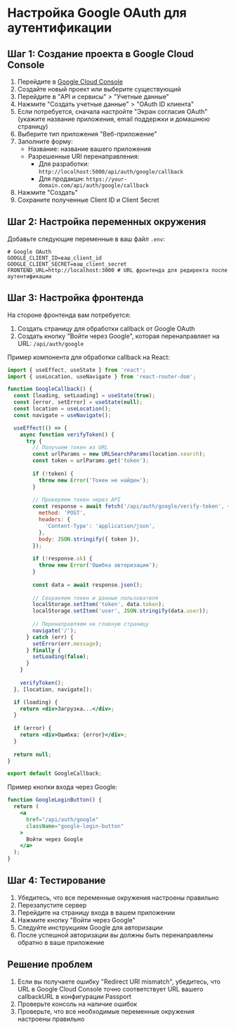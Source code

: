 # Настройка Google OAuth для аутентификации

## Шаг 1: Создание проекта в Google Cloud Console

1. Перейдите в [Google Cloud Console](https://console.cloud.google.com/)
2. Создайте новый проект или выберите существующий
3. Перейдите в "API и сервисы" > "Учетные данные"
4. Нажмите "Создать учетные данные" > "OAuth ID клиента"
5. Если потребуется, сначала настройте "Экран согласия OAuth" (укажите название приложения, email поддержки и домашнюю страницу)
6. Выберите тип приложения "Веб-приложение"
7. Заполните форму:
   - Название: название вашего приложения
   - Разрешенные URI перенаправления: 
     - Для разработки: `http://localhost:5000/api/auth/google/callback`
     - Для продакшн: `https://your-domain.com/api/auth/google/callback`
8. Нажмите "Создать"
9. Сохраните полученные Client ID и Client Secret

## Шаг 2: Настройка переменных окружения

Добавьте следующие переменные в ваш файл `.env`:

```
# Google OAuth
GOOGLE_CLIENT_ID=ваш_client_id
GOOGLE_CLIENT_SECRET=ваш_client_secret
FRONTEND_URL=http://localhost:3000 # URL фронтенда для редиректа после аутентификации
```

## Шаг 3: Настройка фронтенда

На стороне фронтенда вам потребуется:

1. Создать страницу для обработки callback от Google OAuth
2. Создать кнопку "Войти через Google", которая перенаправляет на URL: `/api/auth/google`

Пример компонента для обработки callback на React:

```jsx
import { useEffect, useState } from 'react';
import { useLocation, useNavigate } from 'react-router-dom';

function GoogleCallback() {
  const [loading, setLoading] = useState(true);
  const [error, setError] = useState(null);
  const location = useLocation();
  const navigate = useNavigate();

  useEffect(() => {
    async function verifyToken() {
      try {
        // Получаем токен из URL
        const urlParams = new URLSearchParams(location.search);
        const token = urlParams.get('token');
        
        if (!token) {
          throw new Error('Токен не найден');
        }
        
        // Проверяем токен через API
        const response = await fetch('/api/auth/google/verify-token', {
          method: 'POST',
          headers: {
            'Content-Type': 'application/json',
          },
          body: JSON.stringify({ token }),
        });
        
        if (!response.ok) {
          throw new Error('Ошибка авторизации');
        }
        
        const data = await response.json();
        
        // Сохраняем токен и данные пользователя
        localStorage.setItem('token', data.token);
        localStorage.setItem('user', JSON.stringify(data.user));
        
        // Перенаправляем на главную страницу
        navigate('/');
      } catch (err) {
        setError(err.message);
      } finally {
        setLoading(false);
      }
    }
    
    verifyToken();
  }, [location, navigate]);

  if (loading) {
    return <div>Загрузка...</div>;
  }
  
  if (error) {
    return <div>Ошибка: {error}</div>;
  }
  
  return null;
}

export default GoogleCallback;
```

Пример кнопки входа через Google:

```jsx
function GoogleLoginButton() {
  return (
    <a 
      href="/api/auth/google"
      className="google-login-button"
    >
      Войти через Google
    </a>
  );
}
```

## Шаг 4: Тестирование

1. Убедитесь, что все переменные окружения настроены правильно
2. Перезапустите сервер
3. Перейдите на страницу входа в вашем приложении
4. Нажмите кнопку "Войти через Google"
5. Следуйте инструкциям Google для авторизации
6. После успешной авторизации вы должны быть перенаправлены обратно в ваше приложение

## Решение проблем

1. Если вы получаете ошибку "Redirect URI mismatch", убедитесь, что URL в Google Cloud Console точно соответствует URL вашего callbackURL в конфигурации Passport
2. Проверьте консоль на наличие ошибок
3. Проверьте, что все необходимые переменные окружения настроены правильно 